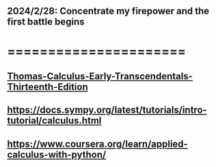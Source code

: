 ## 2024/2/28: Concentrate my firepower and the first battle begins
# ======================

## [Thomas-Calculus-Early-Transcendentals-Thirteenth-Edition](https://rodrigopacios.github.io/mrpacios/download/Thomas_Calculus.pdf)
## https://docs.sympy.org/latest/tutorials/intro-tutorial/calculus.html
## https://www.coursera.org/learn/applied-calculus-with-python/
